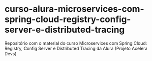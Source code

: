# curso-alura-microservices-com-spring-cloud-registry-config-server-e-distributed-tracing
Repositório com o material do curso Microservices com Spring Cloud: Registry, Config Server e Distributed Tracing da Alura (Projeto Acelera Devs)
